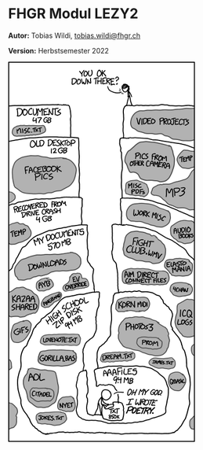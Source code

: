 # FHGR Modul LEZY2

**Autor:** Tobias Wildi, tobias.wildi@fhgr.ch

**Version:** Herbstsemester 2022

![Randall Munroe, "Old Files" (https://xkcd.com/1360/),Creative Commons Attribution-NonCommercial 2.5 License.](<.gitbook/assets/image (1).png>)
